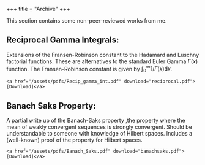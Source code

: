 +++
title = "Archive"
+++

This section contains some non-peer-reviewed works from me.

Reciprocal Gamma Integrals:
---
Extensions of the Fransen-Robinson constant to the Hadamard and Luschny factorial functions. These are alternatives to the standard Euler Gamma $\Gamma(x)$ function. The Fransen-Robinson constant is given by $\int_{0}^{\infty} 1/\Gamma(x) \mathrm{d}x$.

~~~
<a href="/assets/pdfs/Recip_gamma_int.pdf" download="reciprocal.pdf"> [Download]</a>
~~~

Banach Saks Property:
---
A partial write up of the Banach-Saks property ,the property where the mean of weakly convergent sequences is strongly convergent. Should be understandable to someone with knowledge of Hilbert spaces. Includes a (well-known) proof of the property for Hilbert spaces.

~~~
<a href="/assets/pdfs/Banach_Saks.pdf" download="banachsaks.pdf"> [Download]</a>
~~~

